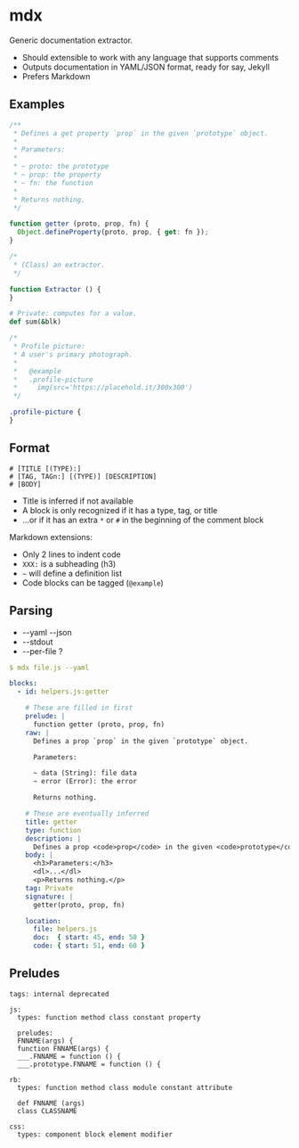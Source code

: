# mdx

Generic documentation extractor.

* Should extensible to work with any language that supports comments
* Outputs documentation in YAML/JSON format, ready for say, Jekyll
* Prefers Markdown

## Examples

```js
/**
 * Defines a get property `prop` in the given `prototype` object.
 *
 * Parameters:
 *
 * ~ proto: the prototype
 * ~ prop: the property
 * ~ fn: the function
 *
 * Returns nothing.
 */

function getter (proto, prop, fn) {
  Object.defineProperty(proto, prop, { get: fn });
}

/*
 * (Class) an extractor.
 */

function Extractor () {
}
```

```rb
# Private: computes for a value.
def sum(&blk)
```

```css
/*
 * Profile picture:
 * A user's primary photograph.
 *
 *   @example
 *   .profile-picture
 *     img(src='https://placehold.it/300x300')
 */

.profile-picture {
}
```

## Format

```
# [TITLE [(TYPE):]
# [TAG, TAGn:] [(TYPE)] [DESCRIPTION]
# [BODY]
```

* Title is inferred if not available
* A block is only recognized if it has a type, tag, or title
* ...or if it has an extra `*` or `#` in the beginning of the comment block

Markdown extensions:

* Only 2 lines to indent code
* `XXX:` is a subheading (h3)
* `~` will define a definition list
* Code blocks can be tagged (`@example`)

## Parsing

* --yaml --json
* --stdout
* --per-file ?

```yml
$ mdx file.js --yaml

blocks:
  - id: helpers.js:getter

    # These are filled in first
    prelude: |
      function getter (proto, prop, fn)
    raw: |
      Defines a prop `prop` in the given `prototype` object.

      Parameters:

      ~ data (String): file data
      ~ error (Error): the error

      Returns nothing.

    # These are eventually inferred
    title: getter
    type: function
    description: |
      Defines a prop <code>prop</code> in the given <code>prototype</code> object.
    body: |
      <h3>Parameters:</h3>
      <dl>...</dl>
      <p>Returns nothing.</p>
    tag: Private
    signature: |
      getter(proto, prop, fn)

    location:
      file: helpers.js
      doc:  { start: 45, end: 50 }
      code: { start: 51, end: 60 }
```

## Preludes

```
tags: internal deprecated

js:
  types: function method class constant property

  preludes:
  FNNAME(args) {
  function FNNAME(args) {
  ___.FNNAME = function () {
  ___.prototype.FNNAME = function () {

rb:
  types: function method class module constant attribute

  def FNNAME (args)
  class CLASSNAME

css:
  types: component block element modifier
```
